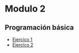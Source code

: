 # Modulo 2

## Programación básica

- [Ejercico 1](/ejercicios/modulo2ejercicio1.md)
- [Ejercico 2](/ejercicios/modulo2ejercicio2.md)

